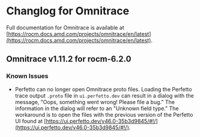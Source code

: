 # Changlog for Omnitrace

Full documentation for Omnitrace is available at
[https://rocm.docs.amd.com/projects/omnitrace/en/latest](https://rocm.docs.amd.com/projects/omnitrace/en/latest).

## Omnitrace v1.11.2 for rocm-6.2.0

### Known Issues

* Perfetto can no longer open Omnitrace proto files.
Loading the Perfetto trace output `.proto` file in `ui.perfetto.dev` can result
in a dialog with the message, "Oops, something went wrong! Please file a bug."
The information in the dialog will refer to an "Unknown field type." The workaround
is to open the files with the previous version of the Perfetto UI found at
[https://ui.perfetto.dev/v46.0-35b3d9845/#!/](https://ui.perfetto.dev/v46.0-35b3d9845/#!/).
